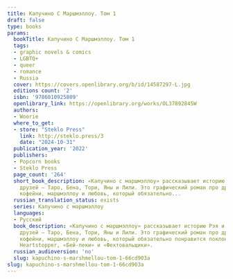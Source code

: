 ```yaml
---
title: Капучино С Маршмэллоу. Том 1
draft: false
type: books
params:
  bookTitle: Капучино С Маршмэллоу. Том 1
  tags:
  - graphic novels & comics
  - LGBTQ+
  - queer
  - romance
  - Russia
  cover: https://covers.openlibrary.org/b/id/14587297-L.jpg
  editions count: '2'
  isbn: '9786010925809'
  openlibrary_link: https://openlibrary.org/works/OL37892845W
  authors:
  - Woorie
  where_to_get:
  - store: "Steklo Press"
    link: http://steklo.press/3
    date: "2024-10-31"
  publication_year: '2022'
  publishers:
  - Popcorn books
  - Steklo Press
  page_count: '264'
  short_book_description: «Капучино с маршмэллоу» рассказывает историю Рэя и его лучших
    друзей — Таро, Бена, Тори, Яны и Лили. Это графический роман про дружбу, уютные
    кофейни, маршмэллоу и любовь, который обязательно...
  russian_translation_status: exists
  series: Капучино с маршмэллоу
  languages:
  - Русский
  book_description: «Капучино с маршмэллоу» рассказывает историю Рэя и его лучших
    друзей — Таро, Бена, Тори, Яны и Лили. Это графический роман про дружбу, уютные
    кофейни, маршмэллоу и любовь, который обязательно понравится поклонникам комиксов
    Heartstopper, «Бей-пеки» и «Фехтовальщики».
  russian_audioversion: 'no'
  slug: kapuchino-s-marshmellou-tom-1-66cd903a
slug: kapuchino-s-marshmellou-tom-1-66cd903a
---
```


